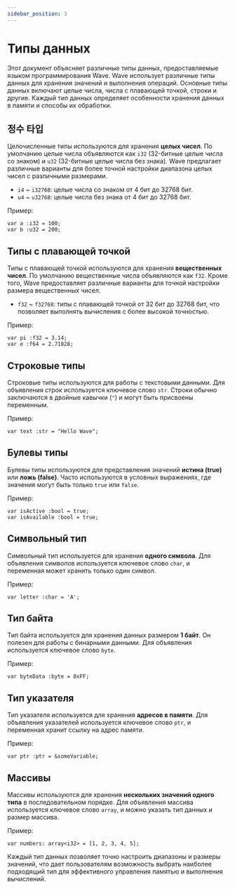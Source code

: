 ```yaml
---
sidebar_position: 3
---
```


# Типы данных

Этот документ объясняет различные типы данных, предоставляемые языком программирования Wave.
Wave использует различные типы данных для хранения значений и выполнения операций.
Основные типы данных включают целые числа, числа с плавающей точкой, строки и другие. Каждый тип данных определяет особенности хранения данных в памяти и способы их обработки.

## 정수 타입
Целочисленные типы используются для хранения **целых чисел**.
По умолчанию целые числа объявляются как `i32` (32-битные целые числа со знаком) и `u32` (32-битные целые числа без знака).
Wave предлагает различные варианты для более точной настройки диапазона целых чисел с различными размерами.

* `i4` ~ `i32768`: целые числа со знаком от 4 бит до 32768 бит.
* `u4` ~ `u32768`: целые числа без знака от 4 бит до 32768 бит.

Пример:
```wave
var a :i32 = 100;
var b :u32 = 200;
```

## Типы с плавающей точкой
Типы с плавающей точкой используются для хранения **вещественных чисел**.
По умолчанию вещественные числа объявляются как `f32`.
Кроме того, Wave предоставляет различные варианты для точной настройки размера вещественных чисел.

* `f32` ~ `f32768`: типы с плавающей точкой от 32 бит до 32768 бит, что позволяет выполнять вычисления с более высокой точностью.

Пример:
```wave
var pi :f32 = 3.14;
var e :f64 = 2.71828;
```

## Строковые типы
Строковые типы используются для работы с текстовыми данными.
Для объявления строк используется ключевое слово `str`.
Строки обычно заключаются в двойные кавычки (`"`) и могут быть присвоены переменным.

Пример:
```wave
var text :str = "Hello Wave";
```

## Булевы типы
Булевы типы используются для представления значений **истина (true)** или **ложь (false)**.
Часто используются в условных выражениях, где значения могут быть только `true` или `false`.

Пример:
```wave
var isActive :bool = true;
var isAvailable :bool = true;
```

## Символьный тип
Символьный тип используется для хранения **одного символа**.
Для объявления символов используется ключевое слово `char`, и переменная может хранить только один символ.

Пример:
```wave
var letter :char = 'A';
```

## Тип байта
Тип байта используется для хранения данных размером **1 байт**.
Он полезен для работы с бинарными данными. Для объявления используется ключевое слово `byte`.

Пример:
```wave
var byteData :byte = 0xFF;
```

## Тип указателя
Тип указателя используется для хранения **адресов в памяти**.
Для объявления указателей используется ключевое слово `ptr`, и переменная хранит ссылку на адрес памяти.

Пример:
```wave
var ptr :ptr = &someVariable;
```

## Массивы
Массивы используются для хранения **нескольких значений одного типа** в последовательном порядке.
Для объявления массива используется ключевое слово `array`, и можно указать тип данных и размер массива.

Пример:
```wave
var numbers: array<i32> = [1, 2, 3, 4, 5];
```

Каждый тип данных позволяет точно настроить диапазоны и размеры значений, что дает пользователям возможность выбрать наиболее подходящий тип для эффективного управления памятью и выполнения вычислений.
